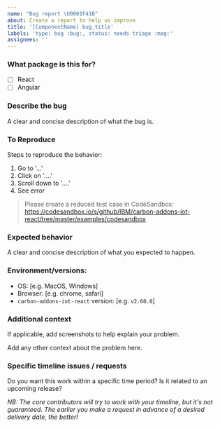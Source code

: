 ```yaml
---
name: "Bug report \U0001F41B"
about: Create a report to help us improve
title: '[ComponentName] bug_title'
labels: 'type: bug :bug:, status: needs triage :mag:'
assignees: ''
---
```


### What package is this for?

- [ ] React
- [ ] Angular

### Describe the bug

A clear and concise description of what the bug is.

### To Reproduce

Steps to reproduce the behavior:

1. Go to '...'
2. Click on '....'
3. Scroll down to '....'
4. See error

> Please create a reduced test case in CodeSandbox:
> https://codesandbox.io/s/github/IBM/carbon-addons-iot-react/tree/master/examples/codesandbox

### Expected behavior

A clear and concise description of what you expected to happen.

### Environment/versions:

- OS: [e.g. MacOS, Windows]
- Browser: [e.g. chrome, safari]
- `carbon-addons-iot-react` version: [e.g. `v2.60.0`]

### Additional context

If applicable, add screenshots to help explain your problem.

Add any other context about the problem here.

### Specific timeline issues / requests

Do you want this work within a specific time period? Is it related to an
upcoming release?

_NB: The core contributors will try to work with your timeline, but it's not
guaranteed. The earlier you make a request in advance of a desired delivery
date, the better!_
